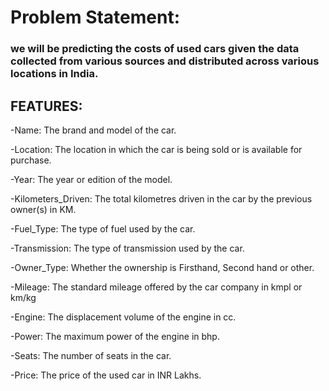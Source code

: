 
# Problem Statement: 
###                     we will be predicting the costs of used cars given the data collected from various sources and distributed across various locations in India.
## FEATURES:
-Name: The brand and model of the car.

-Location: The location in which the car is being sold or is available for purchase.

-Year: The year or edition of the model.

-Kilometers_Driven: The total kilometres driven in the car by the previous owner(s) in KM.

-Fuel_Type: The type of fuel used by the car.

-Transmission: The type of transmission used by the car.

-Owner_Type: Whether the ownership is Firsthand, Second hand or other.

-Mileage: The standard mileage offered by the car company in kmpl or km/kg

-Engine: The displacement volume of the engine in cc.

-Power: The maximum power of the engine in bhp.

-Seats: The number of seats in the car.

-Price: The price of the used car in INR Lakhs.
